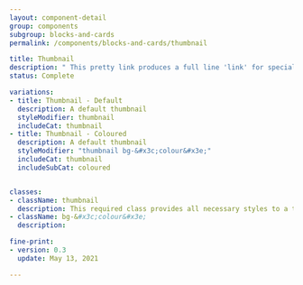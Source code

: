 ```yaml
---
layout: component-detail
group: components
subgroup: blocks-and-cards
permalink: /components/blocks-and-cards/thumbnail

title: Thumbnail
description: " This pretty link produces a full line 'link' for special or significant linkages (particularly documents!). It automatically adds the appropriate icon depending on the type of link that is handed to the `href` attribute. "
status: Complete

variations:
- title: Thumbnail - Default
  description: A default thumbnail
  styleModifier: thumbnail
  includeCat: thumbnail
- title: Thumbnail - Coloured
  description: A default thumbnail
  styleModifier: "thumbnail bg-&#x3c;colour&#x3e;"
  includeCat: thumbnail
  includeSubCat: coloured


classes:
- className: thumbnail
  description: This required class provides all necessary styles to a thumbnail
- className: bg-&#x3c;colour&#x3e;
  description: 

fine-print:
- version: 0.3
  update: May 13, 2021

---
```

